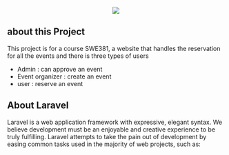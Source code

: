 <p align="center"><img src="https://laravel.com/assets/img/components/logo-laravel.svg"></p>

## about this Project
This project is for a course SWE381, a website that handles the reservation for all the events and there is three types of users 
- Admin : can approve an event 
- Event organizer : create an event
- user : reserve an event 

## About Laravel

Laravel is a web application framework with expressive, elegant syntax. We believe development must be an enjoyable and creative experience to be truly fulfilling. Laravel attempts to take the pain out of development by easing common tasks used in the majority of web projects, such as:





